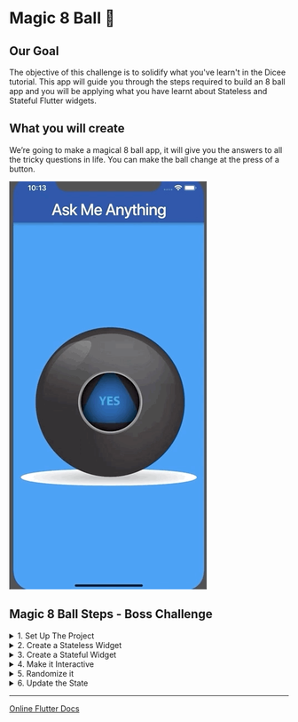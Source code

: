 # Magic 8 Ball 🎱

## Our Goal

The objective of this challenge is to solidify what you've learn't in the Dicee tutorial. This app will guide you through the steps required to build an 8 ball app and you will be applying what you have learnt about Stateless and Stateful Flutter widgets.


## What you will create

We’re going to make a magical 8 ball app, it will give you the answers to all the tricky questions in life. You can make the ball change at the press of a button. 

![Finished App](../general_resources/prj_gifs/8-ball-flutter-gif.gif)

## Magic 8 Ball Steps - Boss Challenge
<details>
  <summary>1. Set Up The Project</summary>
  Go to https://github.com/londonappbrewery/magic-8-ball-flutter and clone the starting project to your local computer or just download the images in the images subfolder in the root. Open it and take a look around the project.

  - There is an images folder with all the ball images you will need. There are a total of 5 images.
</details>

<details>
  <summary>2. Create a Stateless Widget</summary>
  
  - Create a new Stateless widget called BallPage in your main.dart file.

  - Replace the word null with the new Stateless Widget you created.
  
  ![Null to Stateless Widget](../general_resources/challenges-steps/magic-8-ball/null-to-stateless.png)

  - Your BallPage should have a Scaffold with an AppBar and an empty Container as the body.

  - The AppBar should have a  dark blue backgroundColor and a title that says 'Ask Me Anything'.

  - The background your Scaffold should have a blue color.

  - Once you run the app this is what you're aiming for:
  
  ![Step 2 final view](../general_resources/challenges-steps/magic-8-ball/step-2-objective.png)

  <div align='center'>
    <h4>
      <a href="../general_resources/challenges-steps/magic-8-ball/solutions/step_2.dart">Solution</a>
    </h4>
  </div>

</details>

<details>
  <summary>3. Create a Stateful Widget</summary>
  
  - Create a new [Stateful Widget](https://docs.flutter.io/flutter/widgets/StatefulWidget-class.html) called `Ball` in your **main.dart** file.

  - Instead of `BallPage` having a body of `Container()` replace it with your new **Stateful Widget**.
  
  ![Replace container with Stateful Widget](../general_resources/challenges-steps/magic-8-ball/replace-container-w-stateful-step3.png)

  - Your `Ball` Stateful Widget should display a the **ball1.png** image. (You don't have to touch the pubscpec.yaml file)

  - Make sure the image is **centered**.

  - When you run the app this is what you're aiming for:
  
  ![Step 3 Final View](../general_resources/challenges-steps/magic-8-ball/step-3-objective.png)

  <div align='center'>
    <h4>
      <a href="../general_resources/challenges-steps/magic-8-ball/solutions/step_3.dart">Solution</a>
    </h4>
  </div>

</details>

<details>
  <summary>4. Make it Interactive</summary>
  
  - Use a [TextButton](https://api.flutter.dev/flutter/material/TextButton-class.html) Widget to make the Image **clickable**.

  - Add a `print` statement that gets triggered when the button is **pressed**. It should print `'I got clicked'`.

  - When you **run** the app and click on the ball image you should see the words "I got clicked" into the console like this:

  ![Step 4 Expected Behaviour](../general_resources/challenges-steps/magic-8-ball/expected-behaviour-step4.gif)

  <div align='center'>
    <h4>
      <a href="../general_resources/challenges-steps/magic-8-ball/solutions/step_4.dart">Solution</a>
    </h4>
  </div>

</details>

<details>
  <summary>5. Randomize it</summary>

  - Inside the curly braces of `_BallState` create a [variable](https://www.dartlang.org/guides/language/language-tour#variables) called `ballNumber` that can only hold **integers** (`int`), set it to equal **0**.
  
  ![Create variable ballNumber](../general_resources/challenges-steps/magic-8-ball/create_var_ballNumber.png)

  - Instead of hard coding the ball image name that's being displayed on screen, use the `ballNumber` **variable** you just created instead.

  - Add the `dart:math` [library](https://api.dartlang.org/stable/2.2.0/dart-math/dart-math-library.html) to your **main.dart** file.

  - When the button gets **pressed**, use the `Random()` generator and the `nextInt()` method from the `dart:math` library to generate a new `ballNumber` between **0-4**.

  - Print the `ballNumber` to the console when the button gets pressed.

  - When you **run** the app and **click** on the ball image you should see **random number between 0-4** printed in the console like this:
  
  ![Step 5 Expected Behaviour](../general_resources/challenges-steps/magic-8-ball/expected-behaviour-step5.gif)

  <div align='center'>
    <h4>
      <a href="../general_resources/challenges-steps/magic-8-ball/solutions/step_5.dart">Solution</a>
    </h4>
  </div>

</details>

<details>
  <summary>6. Update the State</summary>

  - Change the random numbers that are generated for `ballNumber` from **0-4** to **1-5** to match our ball image names. 

  - Instead of using a **hard coded** image name to display the ball image that's shown on screen, use [String Interpolation](https://www.dartlang.org/guides/language/language-tour#strings) and the `ballNumber` **variable** instead to make it show a **random image**.

  - Use `setState()` to update the **state of the image** when the `ballNumber` variable **updates**.

  - All going well, you should now have the full functionality of the Magic 8 Ball app, it should look like this:
  
  ![Step 6 Expected Behaviour](../general_resources/challenges-steps/magic-8-ball/expected-behaviour-step6.gif)

  <div align='center'>
    <h4>
      <a href="../general_resources/challenges-steps/magic-8-ball/solutions/step_6.dart">Solution</a>
    </h4>
  </div>

</details>

---

[Online Flutter Docs](https://docs.flutter.dev/)